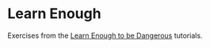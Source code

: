 # Learn Enough
Exercises from the [Learn Enough to be Dangerous](https://www.learnenough.com) tutorials.
